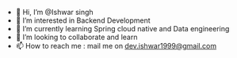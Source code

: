 - 👋 Hi, I’m @Ishwar singh
- 👀 I’m interested in Backend Development
- 🌱 I’m currently learning Spring cloud native and Data engineering
- 💞️ I’m looking to collaborate and learn
- 📫 How to reach me : mail me on dev.ishwar1999@gmail.com

<!---
tech-icr7/tech-icr7 is a ✨ special ✨ repository because its `README.md` (this file) appears on your GitHub profile.
You can click the Preview link to take a look at your changes.
--->
